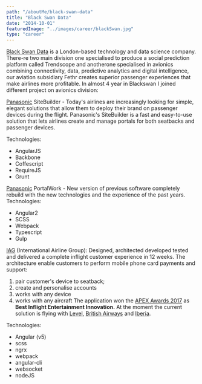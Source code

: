```yaml
---
path: "/aboutMe/black-swan-data"
title: "Black Swan Data"
date: "2014-10-01"
featuredImage: "../images/career/blackSwan.jpg"
type: "career"
---
```


[Black Swan Data](https://www.blackswan.com/) is a London-based technology and data science company.
There-re two main division one specialised to produce a social prediction platform called Trendscope and anotherone specialised in avionics combining connectivity, data, predictive analytics and digital intelligence, our aviation subsidiary Fethr creates superior passenger experiences that make airlines more profitable.
In almost 4 year in Blackswan I joined different project on avionics division:

[Panasonic](https://www.panasonic.aero/) SiteBuilder - Today's airlines are increasingly looking for simple, elegant solutions that allow them to deploy their brand on passenger devices during the flight. Panasonic's SiteBuilder is a fast and easy-to-use solution that lets airlines create and manage portals for both seatbacks and passenger devices.

Technologies:

- AngularJS
- Backbone
- Coffescript
- RequireJS
- Grunt

[Panasonic](https://www.panasonic.aero/) PortalWork - New version of previous software completely rebuild with the new technologies and the experience of the past years.
Technologies:

- Angular2
- SCSS
- Webpack
- Typescript
- Gulp

[IAG](https://www.iairgroup.com/) (International Airline Group): Designed, architected developed tested and delivered a complete inflight customer experience in 12 weeks.
The architecture enable customers to perform mobile phone card payments and support:

1. pair customer's device to seatback;
2. create and personalise accounts
3. works with any device
4. works with any aircraft
   The application won the [APEX Awards 2017](https://royalsociety.org/grants-schemes-awards/grants/apex-awards/) as **Best Inflight Entertainment Innovation.**
   At the moment the current solution is flying with [Level](https://www.flylevel.com/), [British Airways](https://www.britishairways.com/travel/home/public/en_gb/) and [Iberia](https://www.iberia.com/).

Technologies:

- Angular (v5)
- scss
- ngrx
- webpack
- angular-cli
- websocket
- nodeJS
